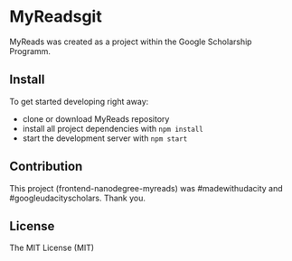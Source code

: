 # MyReadsgit
MyReads was created as a project within the Google Scholarship Programm.

## Install
To get started developing right away:

* clone or download MyReads repository
* install all project dependencies with `npm install`
* start the development server with `npm start`

## Contribution
This project (frontend-nanodegree-myreads) was #madewithudacity and #googleudacityscholars. Thank you.

## License
The MIT License (MIT)

